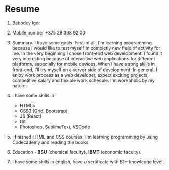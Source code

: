 # Resume
1. Babodey Igor

1. Mobile number +375 29 368 92 00 

1. Summary. I have some goals. First of all, I'm learning programming because I would like to test myself in completly new field of activity for me. In the very beginning I chose front-end web development. I found it very interesting because of interactive web applications for different platforms, especially for mobile devices. When I have strong skills in front-end, I'll try myself on a server side of development. In general, I enjoy work process as a web developer, expect exciting projects, competitive salary and flexible work schedule. I'm workaholic by my nature.

1. I have some skills in


    * HTML5
    * CSS3 (Grid, Bootstrap)
    * JS (React)
    * Git
    * Photoshop, SublimeText, VSCode


1. I finished HTML and CSS courses. I'm learning programming by using Codecademy and reading the books.

1. Education - **BSU** (chemical faculty), **IBMT** (economic faculty).

1. I have some skills in english, have a sertificate with *B1+* knowledge level.